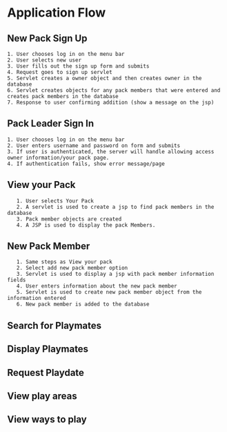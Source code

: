 # Application Flow

## New Pack Sign Up
	1. User chooses log in on the menu bar
	2. User selects new user
	3. User fills out the sign up form and submits
	4. Request goes to sign up servlet
	5. Servlet creates a owner object and then creates owner in the database
	6. Servlet creates objects for any pack members that were entered and creates pack members in the database
	7. Response to user confirming addition (show a message on the jsp)

## Pack Leader Sign In
	1. User chooses log in on the menu bar
	2. User enters username and password on form and submits
	3. If user is authenticated, the server will handle allowing access owner information/your pack page. 
	4. If authentication fails, show error message/page

## View your Pack       
       1. User selects Your Pack              
       2. A servlet is used to create a jsp to find pack members in the database              
       3. Pack member objects are created              
       4. A JSP is used to display the pack Members. 
       
## New Pack Member
       1. Same steps as View your pack
       2. Select add new pack member option
       3. Servlet is used to display a jsp with pack member information fields
       4. User enters information about the new pack member
       5. Servlet is used to create new pack member object from the information entered
       6. New pack member is added to the database  

## Search for Playmates

## Display Playmates

## Request Playdate

## View play areas

## View ways to play

